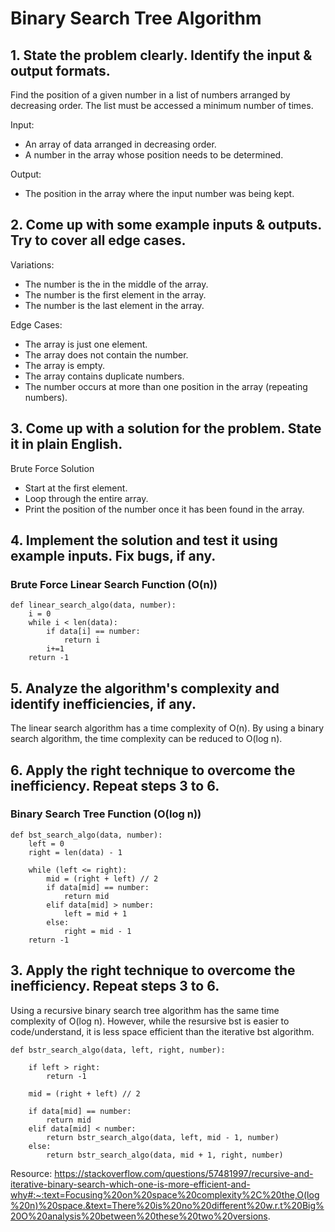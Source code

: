 # Binary Search Tree Algorithm
## 1. State the problem clearly. Identify the input & output formats.
Find the position of a given number in a list of numbers arranged by decreasing order. The list must be accessed a minimum number of times.

Input: 
- An array of data arranged in decreasing order.
- A number in the array whose position needs to be determined.

Output:
- The position in the array where the input number was being kept.

## 2. Come up with some example inputs & outputs. Try to cover all edge cases.
Variations:
- The number is the in the middle of the array.
- The number is the first element in the array.
- The number is the last element in the array.

Edge Cases:
- The array is just one element.
- The array does not contain the number.
- The array is empty.
- The array contains duplicate numbers. 
- The number occurs at more than one position in the array (repeating numbers).

## 3. Come up with a solution for the problem. State it in plain English.
Brute Force Solution
- Start at the first element.
- Loop through the entire array.
- Print the position of the number once it has been found in the array.

## 4. Implement the solution and test it using example inputs. Fix bugs, if any.
### Brute Force Linear Search Function (O(n))
    def linear_search_algo(data, number):
        i = 0
        while i < len(data):
            if data[i] == number:
                return i
            i+=1
        return -1

## 5. Analyze the algorithm's complexity and identify inefficiencies, if any.
The linear search algorithm has a time complexity of O(n).
By using a binary search algorithm, the time complexity can be reduced to O(log n).

## 6. Apply the right technique to overcome the inefficiency. Repeat steps 3 to 6.
### Binary Search Tree Function (O(log n))
    def bst_search_algo(data, number):
        left = 0
        right = len(data) - 1

        while (left <= right):
            mid = (right + left) // 2
            if data[mid] == number:
                return mid
            elif data[mid] > number:
                left = mid + 1
            else:
                right = mid - 1
        return -1

## 3. Apply the right technique to overcome the inefficiency. Repeat steps 3 to 6.
Using a recursive binary search tree algorithm has the same time complexity of O(log n).
However, while the resursive bst is easier to code/understand, it is less space efficient than the iterative bst algorithm.

    def bstr_search_algo(data, left, right, number):

        if left > right:
            return -1

        mid = (right + left) // 2

        if data[mid] == number:
            return mid
        elif data[mid] < number:
            return bstr_search_algo(data, left, mid - 1, number)
        else:
            return bstr_search_algo(data, mid + 1, right, number)

Resource: https://stackoverflow.com/questions/57481997/recursive-and-iterative-binary-search-which-one-is-more-efficient-and-why#:~:text=Focusing%20on%20space%20complexity%2C%20the,O(log%20n)%20space.&text=There%20is%20no%20different%20w.r.t%20Big%20O%20analysis%20between%20these%20two%20versions.